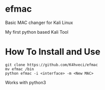 # efmac
 Basic MAC changer for Kali Linux

My first python based Kali Tool

# How To Install and Use
```
git clone https://github.com/K4hveci/efmac
mv efmac /bin
python efmac -i <interface> -m <New MAC>

```
Works with python3